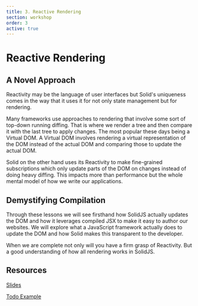 ```yaml
---
title: 3. Reactive Rendering
section: workshop
order: 3
active: true
---
```


# Reactive Rendering

## A Novel Approach

Reactivity may be the language of user interfaces but Solid's uniqueness comes in the way that it uses it for not only state management but for rendering.

Many frameworks use approaches to rendering that involve some sort of top-down running diffing. That is where we render a tree and then compare it with the last tree to apply changes. The most popular these days being a Virtual DOM. A Virtual DOM involves rendering a virtual representation of the DOM instead of the actual DOM and comparing those to update the actual DOM.

Solid on the other hand uses its Reactivity to make fine-grained subscriptions which only update parts of the DOM on changes instead of doing heavy diffing. This impacts more than performance but the whole mental model of how we write our applications.
## Demystifying Compilation

Through these lessons we will see firsthand how SolidJS actually updates the DOM and how it leverages compiled JSX to make it easy to author our websites. We will explore what a JavaScript framework actually does to update the DOM and how Solid makes this transparent to the developer.

When we are complete not only will you have a firm grasp of Reactivity. But a good understanding of how all rendering works in SolidJS.

## Resources

[Slides](https://docs.google.com/presentation/d/1yT1cgBfeEE-IwQie00Bw7zTMwBPI8rCa1wP2z0RlshM/edit?usp=sharing)

[Todo Example](https://playground.solidjs.com/?hash=-938104522&version=1.4.2)